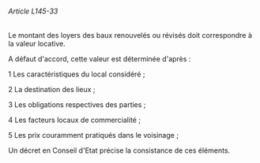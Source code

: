 ###### Article L145-33

Le montant des loyers des baux renouvelés ou révisés doit correspondre à la valeur locative.

A défaut d'accord, cette valeur est déterminée d'après :

1 Les caractéristiques du local considéré ;

2 La destination des lieux ;

3 Les obligations respectives des parties ;

4 Les facteurs locaux de commercialité ;

5 Les prix couramment pratiqués dans le voisinage ;

Un décret en Conseil d'Etat précise la consistance de ces éléments.

